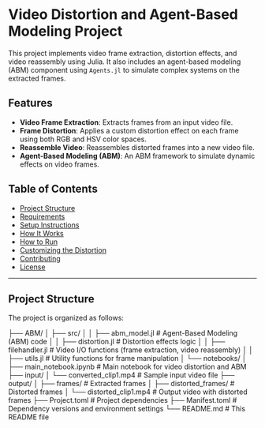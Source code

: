 # Video Distortion and Agent-Based Modeling Project

This project implements video frame extraction, distortion effects, and video reassembly using Julia. It also includes an agent-based modeling (ABM) component using `Agents.jl` to simulate complex systems on the extracted frames.

## Features

- **Video Frame Extraction**: Extracts frames from an input video file.
- **Frame Distortion**: Applies a custom distortion effect on each frame using both RGB and HSV color spaces.
- **Reassemble Video**: Reassembles distorted frames into a new video file.
- **Agent-Based Modeling (ABM)**: An ABM framework to simulate dynamic effects on video frames.

## Table of Contents

- [Project Structure](#project-structure)
- [Requirements](#requirements)
- [Setup Instructions](#setup-instructions)
- [How It Works](#how-it-works)
- [How to Run](#how-to-run)
- [Customizing the Distortion](#customizing-the-distortion)
- [Contributing](#contributing)
- [License](#license)

---

## Project Structure

The project is organized as follows:

├── ABM/
│   ├── src/
│   │   ├── abm_model.jl      # Agent-Based Modeling (ABM) code
│   │   ├── distortion.jl     # Distortion effects logic
│   │   ├── filehandler.jl    # Video I/O functions (frame extraction, video reassembly)
│   │   ├── utils.jl          # Utility functions for frame manipulation
│   └── notebooks/
│       ├── main_notebook.ipynb  # Main notebook for video distortion and ABM
├── input/
│   └── converted_clip1.mp4   # Sample input video file
├── output/
│   ├── frames/               # Extracted frames
│   ├── distorted_frames/     # Distorted frames
│   └── distorted_clip1.mp4   # Output video with distorted frames
├── Project.toml              # Project dependencies
├── Manifest.toml             # Dependency versions and environment settings
└── README.md                 # This README file